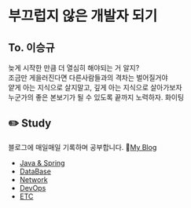 # 부끄럽지 않은 개발자 되기
## To. 이승규
늦게 시작한 만큼 더 열심히 해야되는 거 알지? <br>
조금만 게을러진다면 다른사람들과의 격차는 벌어질거야 <br>
얕게 아는 지식으로 살지말고, 깊게 아는 지식으로 살아가보자 <br>
누군가의 좋은 본보기가 될 수 있도록 끝까지 노력하자. 화이팅

## :pencil2: Study
블로그에 매일매일 기록하며 공부합니다. :link:[My Blog](https://skroy0513.tistory.com)
- [Java & Spring](https://github.com/skroy0513/cs-study/blob/main/Java%26Spring.md)
- [DataBase](https://github.com/skroy0513/cs-study/blob/main/Database.md)
- [Network](https://github.com/skroy0513/cs-study/blob/main/Network.md)
- [DevOps](https://github.com/skroy0513/cs-study/blob/main/DevOps.md)
- [ETC](https://github.com/skroy0513/cs-study/blob/main/ETC.md)
